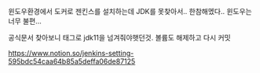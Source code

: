 윈도우환경에서 도커로 젠킨스를 설치하는데
JDK를 못찾아서.. 한참해멨다..
윈도우는너무 불편...

공식문서 찾아보니 태그로 jdk11을 넘겨줘야햇던것.
볼륨도 해제하고 다시 커밋

https://www.notion.so/jenkins-setting-595bdc54caa64b85a5deffa06de87125
